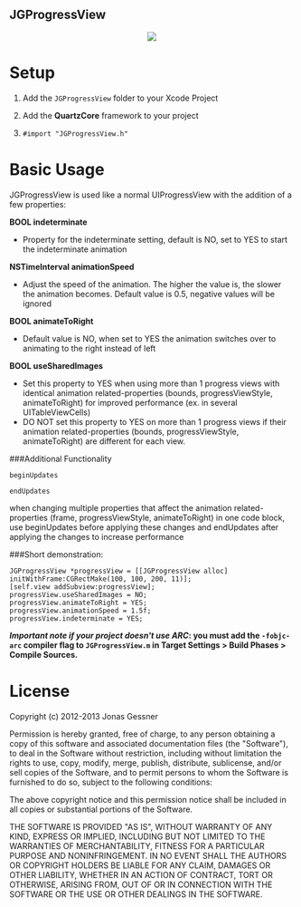 JGProgressView
-------------------

<p align="center">
<img src=http://j-gessner.de/general/images/JGProgressView.png>
</p>

Setup
=====
1. Add the `JGProgressView` folder to your Xcode Project

2. Add the **QuartzCore** framework to your project

3. `#import "JGProgressView.h"`

Basic Usage
===========

JGProgressView is used like a normal UIProgressView with the addition of a few properties:


**BOOL indeterminate**

- Property for the indeterminate setting, default is NO, set to YES to start the indeterminate animation


**NSTimeInterval animationSpeed**

- Adjust the speed of the animation. The higher the value is, the slower the animation becomes. Default value is 0.5, negative values will be ignored


**BOOL animateToRight**

- Default value is NO, when set to YES the animation switches over to animating to the right instead of left


**BOOL useSharedImages**

- Set this property to YES when using more than 1 progress views with identical animation related-properties (bounds, progressViewStyle, animateToRight) for improved performance (ex. in several UITableViewCells)
- DO NOT set this property to YES on more than 1 progress views if their animation related-properties (bounds, progressViewStyle, animateToRight) are different for each view.


###Additional Functionality

`beginUpdates`

`endUpdates`

when changing multiple properties that affect the animation related-properties (frame, progressViewStyle, animateToRight) in one code block, use beginUpdates before applying these changes and endUpdates after applying the changes to increase performance




###Short demonstration:

	JGProgressView *progressView = [[JGProgressView alloc] initWithFrame:CGRectMake(100, 100, 200, 11)];
	[self.view addSubview:progressView];
	progressView.useSharedImages = NO;
	progressView.animateToRight = YES;
	progressView.animationSpeed = 1.5f;
	progressView.indeterminate = YES;


__*Important note if your project doesn't use ARC*: you must add the `-fobjc-arc` compiler flag to `JGProgressView.m` in Target Settings > Build Phases > Compile Sources.__


License
=====

 

Copyright (c) 2012-2013 Jonas Gessner

Permission is hereby granted, free of charge, to any person obtaining a copy of this software and associated documentation files (the "Software"), to deal in the Software without restriction, including without limitation the rights to use, copy, modify, merge, publish, distribute, sublicense, and/or sell copies of the Software, and to permit persons to whom the Software is furnished to do so, subject to the following conditions:

The above copyright notice and this permission notice shall be included in all copies or substantial portions of the Software.

THE SOFTWARE IS PROVIDED "AS IS", WITHOUT WARRANTY OF ANY KIND, EXPRESS OR IMPLIED, INCLUDING BUT NOT LIMITED TO THE WARRANTIES OF MERCHANTABILITY, FITNESS FOR A PARTICULAR PURPOSE AND NONINFRINGEMENT. IN NO EVENT SHALL THE AUTHORS OR COPYRIGHT HOLDERS BE LIABLE FOR ANY CLAIM, DAMAGES OR OTHER LIABILITY, WHETHER IN AN ACTION OF CONTRACT, TORT OR OTHERWISE, ARISING FROM, OUT OF OR IN CONNECTION WITH THE SOFTWARE OR THE USE OR OTHER DEALINGS IN THE SOFTWARE.

